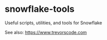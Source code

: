# snowflake-tools
Useful scripts, utilities, and tools for Snowflake

See also: https://www.trevorscode.com